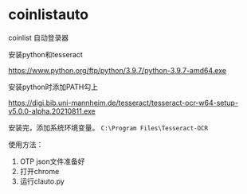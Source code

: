 # coinlistauto
coinlist 自动登录器

安装python和tesseract

https://www.python.org/ftp/python/3.9.7/python-3.9.7-amd64.exe

安装python时添加PATH勾上

https://digi.bib.uni-mannheim.de/tesseract/tesseract-ocr-w64-setup-v5.0.0-alpha.20210811.exe

安装完，添加系统环境变量。
`C:\Program Files\Tesseract-OCR`

使用方法：
1. OTP json文件准备好
2. 打开chrome
3. 运行clauto.py
